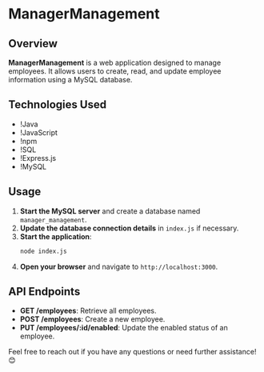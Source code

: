 
# ManagerManagement

## Overview
**ManagerManagement** is a web application designed to manage employees. It allows users to create, read, and update employee information using a MySQL database.

## Technologies Used
- !Java
- !JavaScript
- !npm
- !SQL
- !Express.js
- !MySQL

## Usage
1. **Start the MySQL server** and create a database named `manager_management`.
2. **Update the database connection details** in `index.js` if necessary.
3. **Start the application**:
   ```bash
   node index.js
   ```
4. **Open your browser** and navigate to `http://localhost:3000`.

## API Endpoints
- **GET /employees**: Retrieve all employees.
- **POST /employees**: Create a new employee.
- **PUT /employees/:id/enabled**: Update the enabled status of an employee.



Feel free to reach out if you have any questions or need further assistance! 😊

